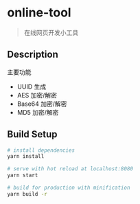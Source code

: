 # online-tool

> 在线网页开发小工具

## Description

主要功能

- UUID 生成
- AES 加密/解密
- Base64 加密/解密
- MD5 加密/解密

## Build Setup

```bash
# install dependencies
yarn install

# serve with hot reload at localhost:8080
yarn start

# build for production with minification
yarn build -r
```
